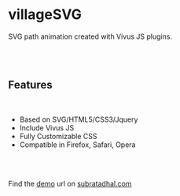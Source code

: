 <h1>villageSVG</h1>
<p>SVG path animation created with Vivus JS plugins.</p>
</br>
</br>
<h2>Features</h2><br />
<ul class="feature">
            <li>Based on SVG/HTML5/CSS3/Jquery</li>
            <li>Include Vivus JS</li>
            <li>Fully Customizable CSS</li>
            <li>Compatible in Firefox, Safari, Opera</li>
        </ul>
<br />
<br />
<p> Find the <a href="http://subratadhal.com/svg/villagesvg/" target="_blank">demo</a> url on <a href="http://subratadhal.com/" target="_blank">subratadhal.com</a></p>

